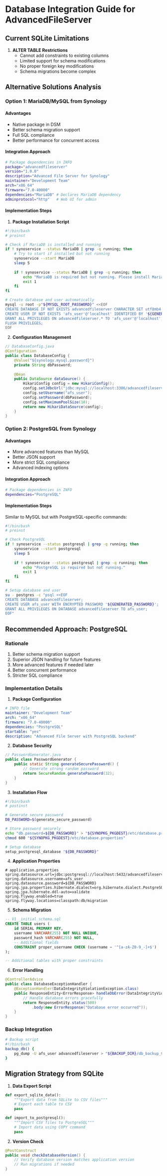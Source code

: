 # Database Integration Guide for AdvancedFileServer

## Current SQLite Limitations
1. **ALTER TABLE Restrictions**
   - Cannot add constraints to existing columns
   - Limited support for schema modifications
   - No proper foreign key modifications
   - Schema migrations become complex

## Alternative Solutions Analysis

### Option 1: MariaDB/MySQL from Synology
#### Advantages
- Native package in DSM
- Better schema migration support
- Full SQL compliance
- Better performance for concurrent access

#### Integration Approach
```bash
# Package dependencies in INFO
package="advancedfileserver"
version="1.0.0"
description="Advanced File Server for Synology"
maintainer="Development Team"
arch="x86_64"
firmware="7.0-40000"
dependencies="MariaDB" # Declares MariaDB dependency
adminprotocol="http"   # Web UI for admin
```

#### Implementation Steps
1. **Package Installation Script**
```bash
#!/bin/bash
# preinst

# Check if MariaDB is installed and running
if ! synoservice --status MariaDB | grep -q running; then
    # Try to start if installed but not running
    synoservice --start MariaDB
    sleep 5
    
    if ! synoservice --status MariaDB | grep -q running; then
        echo "MariaDB is required but not running. Please install MariaDB package first."
        exit 1
    fi
fi

# Create database and user automatically
mysql -u root -p"${MYSQL_ROOT_PASSWORD}" <<EOF
CREATE DATABASE IF NOT EXISTS advancedfileserver CHARACTER SET utf8mb4 COLLATE utf8mb4_unicode_ci;
CREATE USER IF NOT EXISTS 'afs_user'@'localhost' IDENTIFIED BY '${GENERATED_PASSWORD}';
GRANT ALL PRIVILEGES ON advancedfileserver.* TO 'afs_user'@'localhost';
FLUSH PRIVILEGES;
EOF
```

2. **Configuration Management**
```java
// DatabaseConfig.java
@Configuration
public class DatabaseConfig {
    @Value("${synology.mysql.password}")
    private String dbPassword;
    
    @Bean
    public DataSource dataSource() {
        HikariConfig config = new HikariConfig();
        config.setJdbcUrl("jdbc:mysql://localhost:3306/advancedfileserver");
        config.setUsername("afs_user");
        config.setPassword(dbPassword);
        config.setMaximumPoolSize(10);
        return new HikariDataSource(config);
    }
}
```

### Option 2: PostgreSQL from Synology
#### Advantages
- More advanced features than MySQL
- Better JSON support
- More strict SQL compliance
- Advanced indexing options

#### Integration Approach
```bash
# Package dependencies in INFO
dependencies="PostgreSQL"
```

#### Implementation Steps
Similar to MySQL but with PostgreSQL-specific commands:
```bash
#!/bin/bash
# preinst

# Check PostgreSQL
if ! synoservice --status postgresql | grep -q running; then
    synoservice --start postgresql
    sleep 5
    
    if ! synoservice --status postgresql | grep -q running; then
        echo "PostgreSQL is required but not running."
        exit 1
    fi
fi

# Setup database and user
su - postgres -c "psql <<EOF
CREATE DATABASE advancedfileserver;
CREATE USER afs_user WITH ENCRYPTED PASSWORD '${GENERATED_PASSWORD}';
GRANT ALL PRIVILEGES ON DATABASE advancedfileserver TO afs_user;
EOF"
```

## Recommended Approach: PostgreSQL

### Rationale
1. Better schema migration support
2. Superior JSON handling for future features
3. More advanced features if needed later
4. Better concurrent performance
5. Stricter SQL compliance

### Implementation Details

1. **Package Configuration**
```yaml
# INFO file
maintainer: "Development Team"
arch: "x86_64"
firmware: "7.0-40000"
dependencies: "PostgreSQL"
startable: "yes"
description: "Advanced File Server with PostgreSQL backend"
```

2. **Database Security**
```java
// PasswordGenerator.java
public class PasswordGenerator {
    public static String generateSecurePassword() {
        // Generate strong random password
        return SecureRandom.generatePassword(32);
    }
}
```

3. **Installation Flow**
```bash
#!/bin/bash
# postinst

# Generate secure password
DB_PASSWORD=$(generate_secure_password)

# Store password securely
echo "db.password=${DB_PASSWORD}" > "${SYNOPKG_PKGDEST}/etc/database.properties"
chmod 600 "${SYNOPKG_PKGDEST}/etc/database.properties"

# Setup database
setup_postgresql_database "${DB_PASSWORD}"
```

4. **Application Properties**
```properties
# application.properties
spring.datasource.url=jdbc:postgresql://localhost:5432/advancedfileserver
spring.datasource.username=afs_user
spring.datasource.password=${DB_PASSWORD}
spring.jpa.properties.hibernate.dialect=org.hibernate.dialect.PostgreSQLDialect
spring.jpa.hibernate.ddl-auto=validate
spring.flyway.enabled=true
spring.flyway.locations=classpath:db/migration
```

5. **Schema Migration**
```sql
-- V1__initial_schema.sql
CREATE TABLE users (
    id SERIAL PRIMARY KEY,
    username VARCHAR(255) NOT NULL UNIQUE,
    password_hash VARCHAR(255) NOT NULL,
    -- Additional fields
    CONSTRAINT proper_username CHECK (username ~ '^[a-zA-Z0-9_-]+$')
);

-- Additional tables with proper constraints
```

6. **Error Handling**
```java
@ControllerAdvice
public class DatabaseExceptionHandler {
    @ExceptionHandler(DataIntegrityViolationException.class)
    public ResponseEntity<ErrorResponse> handleDbError(DataIntegrityViolationException ex) {
        // Handle database errors gracefully
        return ResponseEntity.status(500)
            .body(new ErrorResponse("Database error occurred"));
    }
}
```

### Backup Integration
```bash
# Backup script
#!/bin/bash
backup_db() {
    pg_dump -U afs_user advancedfileserver > "${BACKUP_DIR}/db_backup_$(date +%Y%m%d).sql"
}
```

## Migration Strategy from SQLite

1. **Data Export Script**
```python
def export_sqlite_data():
    """Export data from SQLite to CSV files"""
    # Export each table to CSV
    pass

def import_to_postgresql():
    """Import CSV files to PostgreSQL"""
    # Import data using COPY command
    pass
```

2. **Version Check**
```java
@PostConstruct
public void checkDatabaseVersion() {
    // Verify database version matches application version
    // Run migrations if needed
}
```
